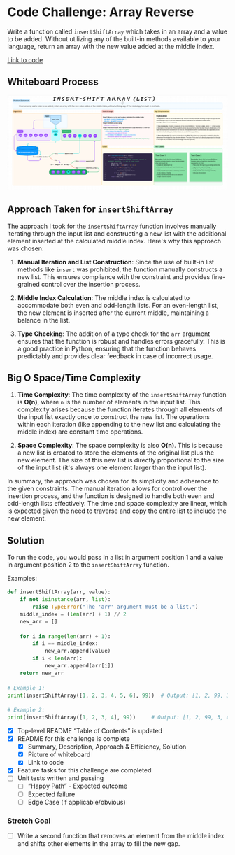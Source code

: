# Code Challenge: Array Reverse

Write a function called `insertShiftArray` which takes in an array and a value to be
added. Without utilizing any of the built-in methods available to your language, return
an array with the new value added at the middle index.

[Link to code](./insert_shift_array.py)

## Whiteboard Process

![White Board](White_Board.png)

## Approach Taken for `insertShiftArray`

The approach I took for the `insertShiftArray` function involves manually iterating through the input list and constructing a new list with the additional element inserted at the calculated middle index. Here's why this approach was chosen:

1. **Manual Iteration and List Construction**: Since the use of built-in list methods like `insert` was prohibited, the function manually constructs a new list. This ensures compliance with the constraint and provides fine-grained control over the insertion process.

2. **Middle Index Calculation**: The middle index is calculated to accommodate both even and odd-length lists. For an even-length list, the new element is inserted after the current middle, maintaining a balance in the list.

3. **Type Checking**: The addition of a type check for the `arr` argument ensures that the function is robust and handles errors gracefully. This is a good practice in Python, ensuring that the function behaves predictably and provides clear feedback in case of incorrect usage.

## Big O Space/Time Complexity

1. **Time Complexity**: The time complexity of the `insertShiftArray` function is **O(n)**, where `n` is the number of elements in the input list. This complexity arises because the function iterates through all elements of the input list exactly once to construct the new list. The operations within each iteration (like appending to the new list and calculating the middle index) are constant time operations.

2. **Space Complexity**: The space complexity is also **O(n)**. This is because a new list is created to store the elements of the original list plus the new element. The size of this new list is directly proportional to the size of the input list (it's always one element larger than the input list).

In summary, the approach was chosen for its simplicity and adherence to the given constraints. The manual iteration allows for control over the insertion process, and the function is designed to handle both even and odd-length lists effectively. The time and space complexity are linear, which is expected given the need to traverse and copy the entire list to include the new element.

## Solution

To run the code, you would pass in a list in argument position 1 and a value in argument position 2 to the `insertShiftArray` function.

Examples:

```python
def insertShiftArray(arr, value):
    if not isinstance(arr, list):
        raise TypeError("The 'arr' argument must be a list.")
    middle_index = (len(arr) + 1) // 2
    new_arr = []

    for i in range(len(arr) + 1):
        if i == middle_index:
            new_arr.append(value)
        if i < len(arr):
            new_arr.append(arr[i])
    return new_arr

# Example 1:
print(insertShiftArray([1, 2, 3, 4, 5, 6], 99))  # Output: [1, 2, 99, 3, 4, 5]

# Example 2:
print(insertShiftArray([1, 2, 3, 4], 99))     # Output: [1, 2, 99, 3, 4]
```

- [x] Top-level README “Table of Contents” is updated
- [x] README for this challenge is complete
  - [x] Summary, Description, Approach & Efficiency, Solution
  - [x] Picture of whiteboard
  - [x] Link to code
- [x] Feature tasks for this challenge are completed
- [ ] Unit tests written and passing
  - [ ] “Happy Path” - Expected outcome
  - [ ] Expected failure
  - [ ] Edge Case (if applicable/obvious)

### Stretch Goal

- [ ] Write a second function that removes an element from the middle index and shifts
      other elements in the array to fill the new gap.
